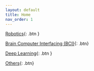 ```yaml
---
layout: default
title: Home
nav_order: 1
---
```

[Robotics](https://anshay.github.io/projects/docs/Robotics.html){: .btn }

[Brain Computer Interfacing (BCI)](https://anshay.github.io/projects/docs/Brain%20Computer%20Interfacing.html){: .btn}

[Deep Learning](https://anshay.github.io/projects/docs/Deep%20Learning.html){: .btn }

[Others](https://anshay.github.io/projects/docs/Others.html){: .btn}
